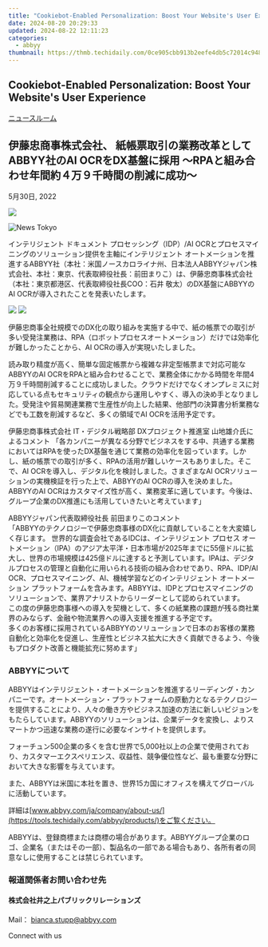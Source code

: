 ```yaml
---
title: "Cookiebot-Enabled Personalization: Boost Your Website's User Experience"
date: 2024-08-20 20:29:33
updated: 2024-08-22 12:11:23
categories:
  - abbyy
thumbnail: https://thmb.techidaily.com/0ce905cbb913b2eefe4db5c72014c9485f061b0fd3b1b129c677df4a5fe1e713.jpg
---
```


## Cookiebot-Enabled Personalization: Boost Your Website's User Experience

[ニュースルーム](https://tools.techidaily.com/abbyy/products/)

## 伊藤忠商事株式会社、 紙帳票取引の業務改革としてABBYY社のAI OCRをDX基盤に採用 ～RPAと組み合わせ年間約４万９千時間の削減に成功～

5月30日, 2022

![](https://content.abbyy.com/-/media/project/abbyy/abbyy/branchtemplates/shutterstock_1272462163_1296-x-729.jpg?h=729&iar=0&w=1296)

![News Tokyo](https://static4.abbyy.com/abbyycommedia/33874/news-tokyo.jpg) 

インテリジェント ドキュメント プロセッシング（IDP）/AI OCRとプロセスマイニングのソリューション提供を主軸にインテリジェント オートメーションを推進するABBYY社（本社：米国ノースカロライナ州、日本法人ABBYYジャパン株式会社、本社：東京、代表取締役社長：前田まりこ）は、伊藤忠商事株式会社（本社：東京都港区、代表取締役社長COO：石井 敬太）のDX基盤にABBYYのAI OCRが導入されたことを発表いたします。

![](https://static1.abbyy.com/abbyycommedia/35766/itochu.png) ![](https://static1.abbyy.com/abbyycommedia/35767/abbyy-logo-itochu.png)

伊藤忠商事全社規模でのDX化の取り組みを実施する中で、紙の帳票での取引が多い受発注業務は、RPA（ロボットプロセスオートメーション）だけでは効率化が難しかったことから、AI OCRの導入が実現いたしました。

読み取り精度が高く、簡単な固定帳票から複雑な非定型帳票まで対応可能なABBYYのAI OCRをRPAと組み合わせることで、業務全体にかかる時間を年間4万９千時間削減することに成功しました。クラウドだけでなくオンプレミスに対応している点もセキュリティの観点から運用しやすく、導入の決め手となりました。受発注や貿易関連業務で生産性が向上した結果、他部門の決算書分析業務などでも工数を削減するなど、多くの領域でAI OCRを活用予定です。

伊藤忠商事株式会社 IT・デジタル戦略部 DXプロジェクト推進室 山地雄介氏によるコメント 「各カンパニーが異なる分野でビジネスをする中、共通する業務においてはRPAを使ったDX基盤を通じて業務の効率化を図っています。しかし、紙の帳票での取引が多く、RPAの活用が難しいケースもありました。そこで、AI OCRを導入し、デジタル化を検討しました。さまざまなAI OCRソリューションの実機検証を行った上で、ABBYYのAI OCRの導入を決めました。ABBYYのAI OCRはカスタマイズ性が高く、業務変革に適しています。今後は、グループ企業のDX推進にも活用していきたいと考えています」

ABBYYジャパン代表取締役社長 前田まりこのコメント  
「ABBYYのテクノロジーで伊藤忠商事様のDX化に貢献していることを大変嬉しく存じます。 世界的な調査会社であるIDCは、インテリジェント プロセス オートメーション（IPA）のアジア太平洋・日本市場が2025年までに55億ドルに拡大し、世界の市場規模は425億ドルに達すると予測しています。IPAは、デジタルプロセスの管理と自動化に用いられる技術の組み合わせであり、RPA、IDP/AI OCR、プロセスマイニング、AI、機械学習などのインテリジェント オートメーション プラットフォームを含みます。ABBYYは、IDPとプロセスマイニングのソリューションで、業界アナリストからリーダーとして認められています。  
この度の伊藤忠商事様への導入を契機として、多くの紙業務の課題が残る商社業界のみならず、金融や物流業界への導入支援を推進する予定です。  
多くのお客様に採用されているABBYYのソリューションで日本のお客様の業務自動化と効率化を促進し、生産性とビジネス拡大に大きく貢献できるよう、今後もプロダクト改善と機能拡充に努めます」

### ABBYYについて

ABBYYはインテリジェント・オートメーションを推進するリーディング・カンパニーです。オートメーション・プラットフォームの原動力となるテクノロジーを提供することにより、人々の働き方やビジネス加速の方法に新しいビジョンをもたらしています。ABBYYのソリューションは、企業データを変換し、よりスマートかつ迅速な業務の遂行に必要なインサイトを提供します。 

フォーチュン500企業の多くを含む世界で5,000社以上の企業で使用されており、カスタマーエクスペリエンス、収益性、競争優位性など、最も重要な分野において大きな影響を与えています。

また、ABBYYは米国に本社を置き、世界15カ国にオフィスを構えてグローバルに活動しています。

詳細は[www.abbyy.com/ja/company/about-us/](https://tools.techidaily.com/abbyy/products/)をご覧ください。

ABBYYは、登録商標または商標の場合があります。ABBYYグループ企業のロゴ、企業名（またはその一部）、製品名の一部である場合もあり、各所有者の同意なしに使用することは禁じられています。

### 報道関係者お問い合わせ先

#### 株式会社井之上パブリックリレーションズ 

Mail： [bianca.stupp@abbyy.com](https://tools.techidaily.com/abbyy/products/)

Connect with us

<ins class="adsbygoogle"
     style="display:block"
     data-ad-format="autorelaxed"
     data-ad-client="ca-pub-7571918770474297"
     data-ad-slot="1223367746"></ins>



<ins class="adsbygoogle"
     style="display:block"
     data-ad-client="ca-pub-7571918770474297"
     data-ad-slot="8358498916"
     data-ad-format="auto"
     data-full-width-responsive="true"></ins>
